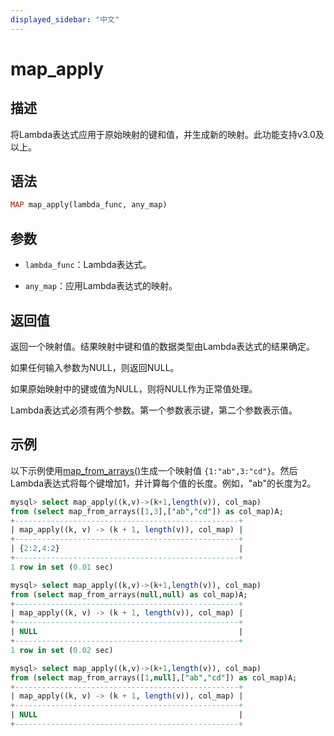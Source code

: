 ```yaml
---
displayed_sidebar: "中文"
---
```


# map_apply

## 描述

将Lambda表达式应用于原始映射的键和值，并生成新的映射。此功能支持v3.0及以上。

## 语法

```Haskell
MAP map_apply(lambda_func, any_map)
```

## 参数

- `lambda_func`：Lambda表达式。

- `any_map`：应用Lambda表达式的映射。

## 返回值

返回一个映射值。结果映射中键和值的数据类型由Lambda表达式的结果确定。

如果任何输入参数为NULL，则返回NULL。

如果原始映射中的键或值为NULL，则将NULL作为正常值处理。

Lambda表达式必须有两个参数。第一个参数表示键，第二个参数表示值。

## 示例

以下示例使用[map_from_arrays()](map_from_arrays.md)生成一个映射值 `{1:"ab",3:"cd"}`。然后Lambda表达式将每个键增加1，并计算每个值的长度。例如，"ab"的长度为2。

```SQL
mysql> select map_apply((k,v)->(k+1,length(v)), col_map)
from (select map_from_arrays([1,3],["ab","cd"]) as col_map)A;
+--------------------------------------------------+
| map_apply((k, v) -> (k + 1, length(v)), col_map) |
+--------------------------------------------------+
| {2:2,4:2}                                        |
+--------------------------------------------------+
1 row in set (0.01 sec)

mysql> select map_apply((k,v)->(k+1,length(v)), col_map)
from (select map_from_arrays(null,null) as col_map)A;
+--------------------------------------------------+
| map_apply((k, v) -> (k + 1, length(v)), col_map) |
+--------------------------------------------------+
| NULL                                             |
+--------------------------------------------------+
1 row in set (0.02 sec)

mysql> select map_apply((k,v)->(k+1,length(v)), col_map)
from (select map_from_arrays([1,null],["ab","cd"]) as col_map)A;
+--------------------------------------------------+
| map_apply((k, v) -> (k + 1, length(v)), col_map) |
+--------------------------------------------------+
| NULL                                             |
+--------------------------------------------------+
```